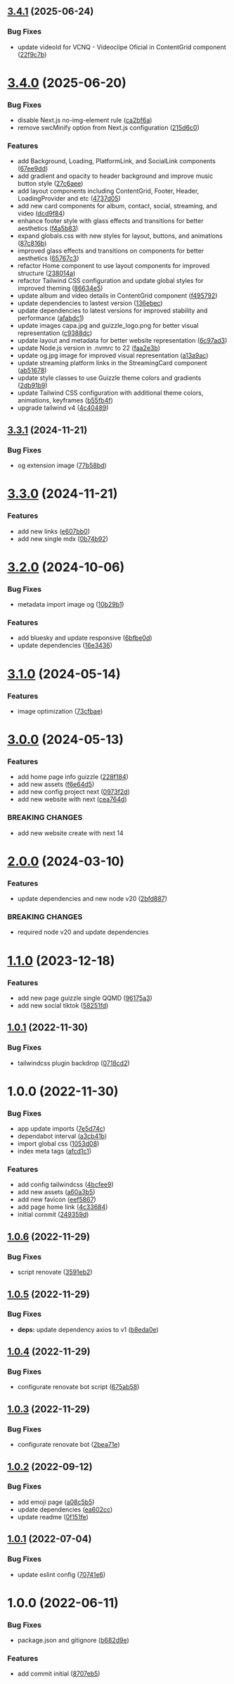 ## [3.4.1](https://github.com/alx-ui/guizzle/compare/v3.4.0...v3.4.1) (2025-06-24)


### Bug Fixes

* update videoId for VCNQ - Videoclipe Oficial in ContentGrid component ([22f9c7b](https://github.com/alx-ui/guizzle/commit/22f9c7b597cca766dd7d94576ab9ef9f3ca4c8f1))

# [3.4.0](https://github.com/alx-ui/guizzle/compare/v3.3.1...v3.4.0) (2025-06-20)


### Bug Fixes

* disable Next.js no-img-element rule ([ca2bf6a](https://github.com/alx-ui/guizzle/commit/ca2bf6a8f8ec6d6e68673562f1be8e0f004b4c21))
* remove swcMinify option from Next.js configuration ([215d6c0](https://github.com/alx-ui/guizzle/commit/215d6c0973c5ff84df135a29620875611616766b))


### Features

* add Background, Loading, PlatformLink, and SocialLink components ([67ee9dd](https://github.com/alx-ui/guizzle/commit/67ee9dd9e87ce0f4cd5806f64da919ffde6514e2))
* add gradient and opacity to header background and improve music button style ([27c6aee](https://github.com/alx-ui/guizzle/commit/27c6aeeb5e69336832a17036fe221a0182f5ca02))
* add layout components including ContentGrid, Footer, Header, LoadingProvider and etc ([4737d05](https://github.com/alx-ui/guizzle/commit/4737d05a6bd2705a0498bc5278e81b15391c1780))
* add new card components for album, contact, social, streaming, and video ([dcd9f84](https://github.com/alx-ui/guizzle/commit/dcd9f8480e232fc415d275b980f3f19c6f959beb))
* enhance footer style with glass effects and transitions for better aesthetics ([f4a5b83](https://github.com/alx-ui/guizzle/commit/f4a5b83748e2319cd9ee780d4a19354a54b508fc))
* expand globals.css with new styles for layout, buttons, and animations ([87c816b](https://github.com/alx-ui/guizzle/commit/87c816bd6e898d27a009b199003138fee139dea1))
* improved glass effects and transitions on components for better aesthetics ([65767c3](https://github.com/alx-ui/guizzle/commit/65767c39b22031b7addec4516b696762e42310f6))
* refactor Home component to use layout components for improved structure ([238014a](https://github.com/alx-ui/guizzle/commit/238014ad3fa5e8971da560c71ff17e13fe620f8a))
* refactor Tailwind CSS configuration and update global styles for improved theming ([86634e5](https://github.com/alx-ui/guizzle/commit/86634e5092654a778c186336e42af3b380de1c34))
* update album and video details in ContentGrid component ([f495792](https://github.com/alx-ui/guizzle/commit/f49579245711b070f67333274a5db84cabad5f16))
* update dependencies to lastest version ([136ebec](https://github.com/alx-ui/guizzle/commit/136ebec2a48f48cac0756e2d22eb446b8875c4e7))
* update dependencies to latest versions for improved stability and performance ([afabdc1](https://github.com/alx-ui/guizzle/commit/afabdc110f987978e78ae19d7084deb65a0121b4))
* update images capa.jpg and guizzle_logo.png for better visual representation ([c9388dc](https://github.com/alx-ui/guizzle/commit/c9388dc086de3708db8213797509a849af2e7ae4))
* update layout and metadata for better website representation ([6c97ad3](https://github.com/alx-ui/guizzle/commit/6c97ad3d32ff30364d9a094ba8169faa33d5770a))
* update Node.js version in .nvmrc to 22 ([faa2e3b](https://github.com/alx-ui/guizzle/commit/faa2e3b07beb334e56933ade253da5fb3bb936fa))
* update og.jpg image for improved visual representation ([a13a9ac](https://github.com/alx-ui/guizzle/commit/a13a9ac85e7bb4906d82720f4b469e04297403c0))
* update streaming platform links in the StreamingCard component ([ab51678](https://github.com/alx-ui/guizzle/commit/ab5167895e456b35f187914b56e0acbf45a32b3a))
* update style classes to use Guizzle theme colors and gradients ([2db91b9](https://github.com/alx-ui/guizzle/commit/2db91b98ca5dd8faeba164b10f8b72ac187d7b01))
* update Tailwind CSS configuration with additional theme colors, animations, keyframes ([b55fb4f](https://github.com/alx-ui/guizzle/commit/b55fb4f43dbea93dcb846076a838e60c39c86892))
* upgrade tailwind v4 ([4c40489](https://github.com/alx-ui/guizzle/commit/4c4048921652dafed37f03fa3d87bfafb674373a))

## [3.3.1](https://github.com/alx-ui/guizzle/compare/v3.3.0...v3.3.1) (2024-11-21)


### Bug Fixes

* og extension image ([77b58bd](https://github.com/alx-ui/guizzle/commit/77b58bd92df568db42d6586326c2b79ed3515fa5))

# [3.3.0](https://github.com/alx-ui/guizzle/compare/v3.2.0...v3.3.0) (2024-11-21)


### Features

* add new links ([e607bb0](https://github.com/alx-ui/guizzle/commit/e607bb0d4ae4e81bb15b203d00f3e3f5721dde95))
* add new single mdx ([0b74b92](https://github.com/alx-ui/guizzle/commit/0b74b92ca33be07851fd0d06724ba1010c4b6314))

# [3.2.0](https://github.com/alx-ui/guizzle/compare/v3.1.0...v3.2.0) (2024-10-06)


### Bug Fixes

* metadata import image og ([10b29b1](https://github.com/alx-ui/guizzle/commit/10b29b1087c4a74f528a2aa58fd3deaf22f2a999))


### Features

* add bluesky and update responsive ([6bfbe0d](https://github.com/alx-ui/guizzle/commit/6bfbe0dd20abf3b5d9dfe4406e191b9f18bfd29a))
* update dependencies ([16e3436](https://github.com/alx-ui/guizzle/commit/16e343643c4b00ed838231a25f40f68463cb25c7))

# [3.1.0](https://github.com/alx-ui/guizzle/compare/v3.0.0...v3.1.0) (2024-05-14)


### Features

* image optimization ([73cfbae](https://github.com/alx-ui/guizzle/commit/73cfbae00752e64e090418115bf7b18d56a3f1e6))

# [3.0.0](https://github.com/alx-ui/guizzle.com.br/compare/v2.0.0...v3.0.0) (2024-05-13)


### Features

* add home page info guizzle ([228f184](https://github.com/alx-ui/guizzle.com.br/commit/228f184743c4a7a8b42122ed919b2562b606d496))
* add new assets ([f6e64d5](https://github.com/alx-ui/guizzle.com.br/commit/f6e64d56d5837b2123919551e530464eccac3ae4))
* add new config project next ([0973f2d](https://github.com/alx-ui/guizzle.com.br/commit/0973f2ddd635806b055997acc43de9994bbe5262))
* add new website with next ([cea764d](https://github.com/alx-ui/guizzle.com.br/commit/cea764d6dedde6fa250af4833430e3f96d7bdb16))


### BREAKING CHANGES

* add new website create with next 14

# [2.0.0](https://github.com/alxUI/guizzle.com.br/compare/v1.1.0...v2.0.0) (2024-03-10)


### Features

* update dependencies and new node v20 ([2bfd887](https://github.com/alxUI/guizzle.com.br/commit/2bfd887492bcbb02ec9656bbfa3eb8b74ee821ce))


### BREAKING CHANGES

* required node v20 and update dependencies

# [1.1.0](https://github.com/alxUI/guizzle.com.br/compare/v1.0.1...v1.1.0) (2023-12-18)


### Features

* add new page guizzle single QQMD ([96175a3](https://github.com/alxUI/guizzle.com.br/commit/96175a3a7243c641779987c9a56727289e03f41f))
* add new social tiktok ([58251fd](https://github.com/alxUI/guizzle.com.br/commit/58251fd8e7126aec6197924e6b55f03afd720534))

## [1.0.1](https://github.com/alxUI/guizzle.com.br/compare/v1.0.0...v1.0.1) (2022-11-30)


### Bug Fixes

* tailwindcss plugin backdrop ([0718cd2](https://github.com/alxUI/guizzle.com.br/commit/0718cd28c44d8485391c5b4993c190408032396d))

# 1.0.0 (2022-11-30)


### Bug Fixes

* app update imports ([7e5d74c](https://github.com/alxUI/guizzle.com.br/commit/7e5d74c0fb746db5506caacb782fedde94181286))
* dependabot interval ([a3cb41b](https://github.com/alxUI/guizzle.com.br/commit/a3cb41b1392c2b8edcbbcf1e529ff10bdd286a16))
* import global css ([1053d08](https://github.com/alxUI/guizzle.com.br/commit/1053d08c77653843e71bd5c42c34a258e4ce9677))
* index meta tags ([afcd1c1](https://github.com/alxUI/guizzle.com.br/commit/afcd1c104e35c2cbeb55080c41aa29db9193e648))


### Features

* add config tailwindcss ([4bcfee9](https://github.com/alxUI/guizzle.com.br/commit/4bcfee9793ec44b4deae88d03a5bf057f4d2b7d3))
* add new assets ([a60a3b5](https://github.com/alxUI/guizzle.com.br/commit/a60a3b55ff2183a29f5da014ae99862ecb701f97))
* add new favicon ([eef5867](https://github.com/alxUI/guizzle.com.br/commit/eef58674df840b1fd72b5b047e32953222f1a353))
* add page home link ([4c33684](https://github.com/alxUI/guizzle.com.br/commit/4c33684649711980ecdccefc18e44d67603d7042))
* initial commit ([249359d](https://github.com/alxUI/guizzle.com.br/commit/249359da2d8060b502fc5f37c8f130fc2b4214ea))

## [1.0.6](https://github.com/alxUI/boilerplate-vite/compare/v1.0.5...v1.0.6) (2022-11-29)


### Bug Fixes

* script renovate ([3591eb2](https://github.com/alxUI/boilerplate-vite/commit/3591eb267674a3f1570eae774cdb04f486b863ae))

## [1.0.5](https://github.com/alxUI/boilerplate-vite/compare/v1.0.4...v1.0.5) (2022-11-29)


### Bug Fixes

* **deps:** update dependency axios to v1 ([b8eda0e](https://github.com/alxUI/boilerplate-vite/commit/b8eda0e32b71ce140b76b02d3356762fbe26487e))

## [1.0.4](https://github.com/alxUI/boilerplate-vite/compare/v1.0.3...v1.0.4) (2022-11-29)


### Bug Fixes

* configurate renovate bot script ([675ab58](https://github.com/alxUI/boilerplate-vite/commit/675ab58439920ce1724c93cbe026af22abc0a521))

## [1.0.3](https://github.com/alxUI/boilerplate-vite/compare/v1.0.2...v1.0.3) (2022-11-29)


### Bug Fixes

* configurate renovate bot ([2bea71e](https://github.com/alxUI/boilerplate-vite/commit/2bea71e11ba337ba7236d7a40c84925af7f163f3))

## [1.0.2](https://github.com/alxUI/boilerplate-vite/compare/v1.0.1...v1.0.2) (2022-09-12)


### Bug Fixes

* add emoji page ([a08c5b5](https://github.com/alxUI/boilerplate-vite/commit/a08c5b50ff8df980a854e6a30fff3e10b1b239e7))
* update dependencies ([ea602cc](https://github.com/alxUI/boilerplate-vite/commit/ea602cca8ed5c19a313fb09d98864a4cebf6388a))
* update readme ([0f151fe](https://github.com/alxUI/boilerplate-vite/commit/0f151fe5f6e085b3061bba03f29e364c73efceed))

## [1.0.1](https://github.com/alxUI/boilerplate-vite/compare/v1.0.0...v1.0.1) (2022-07-04)


### Bug Fixes

* update eslint config ([70741e6](https://github.com/alxUI/boilerplate-vite/commit/70741e674ac6c9d5f64a588a8fe8d5ebbd3b4eb6))

# 1.0.0 (2022-06-11)


### Bug Fixes

* package.json and gitignore ([b682d9e](https://github.com/alxUI/boilerplate-vite/commit/b682d9ee4d5521390a2050ae803628c984ca196a))


### Features

* add commit initial ([8707eb5](https://github.com/alxUI/boilerplate-vite/commit/8707eb5539fdc09b52db5a285350e4444c14c830))
